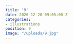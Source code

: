 ```yaml
---
title: '9'
date: 2020-12-20 09:05:00 Z
categories:
- illustrations
position: 9
image: "/uploads/9.jpg"
---
```


